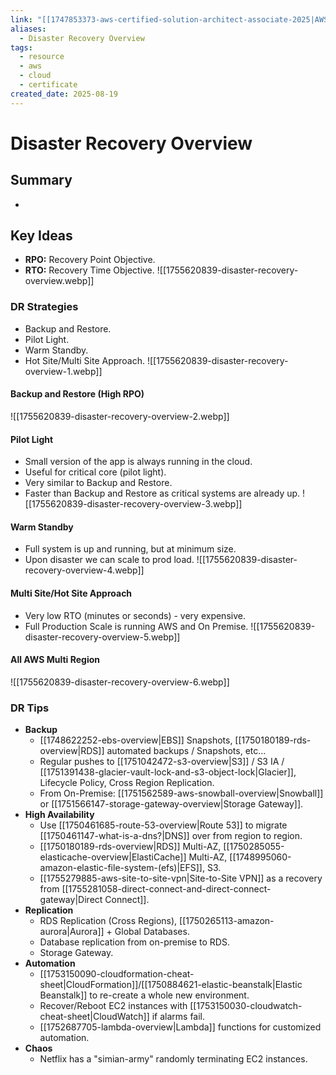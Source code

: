 ```yaml
---
link: "[[1747853373-aws-certified-solution-architect-associate-2025|AWS Certified Solution Architect Associate 2025]]"
aliases:
  - Disaster Recovery Overview
tags:
  - resource
  - aws
  - cloud
  - certificate
created_date: 2025-08-19
---
```

# Disaster Recovery Overview
## Summary
- 
## Key Ideas
- **RPO:** Recovery Point Objective.
- **RTO:** Recovery Time Objective.
![[1755620839-disaster-recovery-overview.webp]]

### DR Strategies
- Backup and Restore.
- Pilot Light.
- Warm Standby.
- Hot Site/Multi Site Approach.
![[1755620839-disaster-recovery-overview-1.webp]]

#### Backup and Restore (High RPO)
![[1755620839-disaster-recovery-overview-2.webp]]

#### Pilot Light
- Small version of the app is always running in the cloud.
- Useful for critical core (pilot light).
- Very similar to Backup and Restore.
- Faster than Backup and Restore as critical systems are already up.
![[1755620839-disaster-recovery-overview-3.webp]]

#### Warm Standby
- Full system is up and running, but at minimum size.
- Upon disaster we can scale to prod load.
![[1755620839-disaster-recovery-overview-4.webp]]

#### Multi Site/Hot Site Approach
- Very low RTO (minutes or seconds) - very expensive.
- Full Production Scale is running AWS and On Premise.
![[1755620839-disaster-recovery-overview-5.webp]]

#### All AWS Multi Region
![[1755620839-disaster-recovery-overview-6.webp]]

### DR Tips
- **Backup**
	- [[1748622252-ebs-overview|EBS]] Snapshots, [[1750180189-rds-overview|RDS]] automated backups / Snapshots, etc...
	- Regular pushes to [[1751042472-s3-overview|S3]] / S3 IA / [[1751391438-glacier-vault-lock-and-s3-object-lock|Glacier]], Lifecycle Policy, Cross Region Replication.
	- From On-Premise: [[1751562589-aws-snowball-overview|Snowball]] or [[1751566147-storage-gateway-overview|Storage Gateway]].
- **High Availability**
	- Use [[1750461685-route-53-overview|Route 53]] to migrate [[1750461147-what-is-a-dns?|DNS]] over from region to region.
	- [[1750180189-rds-overview|RDS]] Multi-AZ, [[1750285055-elasticache-overview|ElastiCache]] Multi-AZ, [[1748995060-amazon-elastic-file-system-(efs)|EFS]], S3.
	- [[1755279885-aws-site-to-site-vpn|Site-to-Site VPN]] as a recovery from [[1755281058-direct-connect-and-direct-connect-gateway|Direct Connect]].
- **Replication**
	- RDS Replication (Cross Regions), [[1750265113-amazon-aurora|Aurora]] + Global Databases.
	- Database replication from on-premise to RDS.
	- Storage Gateway.
- **Automation**
	- [[1753150090-cloudformation-cheat-sheet|CloudFormation]]/[[1750884621-elastic-beanstalk|Elastic Beanstalk]] to re-create a whole new environment.
	- Recover/Reboot EC2 instances with [[1753150030-cloudwatch-cheat-sheet|CloudWatch]] if alarms fail.
	- [[1752687705-lambda-overview|Lambda]] functions for customized automation.
- **Chaos**
	- Netflix has a "simian-army" randomly terminating EC2 instances.


